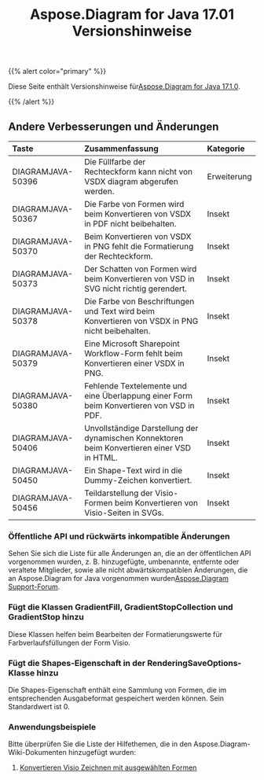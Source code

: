 ﻿---
title: Aspose.Diagram for Java 17.01 Versionshinweise
type: docs
weight: 120
url: /de/java/aspose-diagram-for-java-17-01-release-notes/
---
{{% alert color="primary" %}} 

Diese Seite enthält Versionshinweise für[Aspose.Diagram for Java 17.1.0](https://docs.aspose.com/diagram/java/aspose-diagram-for-java-17-01-release-notes/).

{{% /alert %}} 
## **Andere Verbesserungen und Änderungen**

|**Taste**|**Zusammenfassung**|**Kategorie**|
|:- |:- |:- |
|DIAGRAMJAVA-50396|Die Füllfarbe der Rechteckform kann nicht von VSDX diagram abgerufen werden.|Erweiterung|
|DIAGRAMJAVA-50367|Die Farbe von Formen wird beim Konvertieren von VSDX in PDF nicht beibehalten.|Insekt|
|DIAGRAMJAVA-50370|Beim Konvertieren von VSDX in PNG fehlt die Formatierung der Rechteckform.|Insekt|
|DIAGRAMJAVA-50373|Der Schatten von Formen wird beim Konvertieren von VSD in SVG nicht richtig gerendert.|Insekt|
|DIAGRAMJAVA-50378|Die Farbe von Beschriftungen und Text wird beim Konvertieren von VSDX in PNG nicht beibehalten.|Insekt|
|DIAGRAMJAVA-50379|Eine Microsoft Sharepoint Workflow-Form fehlt beim Konvertieren einer VSDX in PNG.|Insekt|
|DIAGRAMJAVA-50380|Fehlende Textelemente und eine Überlappung einer Form beim Konvertieren von VSD in PDF.|Insekt|
|DIAGRAMJAVA-50406|Unvollständige Darstellung der dynamischen Konnektoren beim Konvertieren einer VSD in HTML.|Insekt|
|DIAGRAMJAVA-50450|Ein Shape-Text wird in die Dummy-Zeichen konvertiert.|Insekt|
|DIAGRAMJAVA-50456|Teildarstellung der Visio-Formen beim Konvertieren von Visio-Seiten in SVGs.|Insekt|

### **Öffentliche API und rückwärts inkompatible Änderungen**
Sehen Sie sich die Liste für alle Änderungen an, die an der öffentlichen API vorgenommen wurden, z. B. hinzugefügte, umbenannte, entfernte oder veraltete Mitglieder, sowie alle nicht abwärtskompatiblen Änderungen, die an Aspose.Diagram for Java vorgenommen wurden[Aspose.Diagram Support-Forum](https://forum.aspose.com/c/diagram/17).
### **Fügt die Klassen GradientFill, GradientStopCollection und GradientStop hinzu**
Diese Klassen helfen beim Bearbeiten der Formatierungswerte für Farbverlaufsfüllungen der Form Visio.
### **Fügt die Shapes-Eigenschaft in der RenderingSaveOptions-Klasse hinzu**
Die Shapes-Eigenschaft enthält eine Sammlung von Formen, die im entsprechenden Ausgabeformat gespeichert werden können. Sein Standardwert ist 0.
### **Anwendungsbeispiele**
Bitte überprüfen Sie die Liste der Hilfethemen, die in den Aspose.Diagram-Wiki-Dokumenten hinzugefügt wurden:

1. [Konvertieren Visio Zeichnen mit ausgewählten Formen]()
